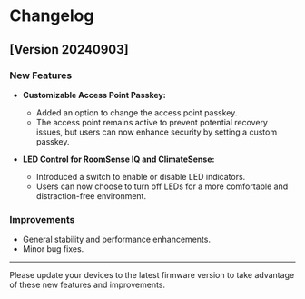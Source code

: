 # Changelog

## [Version 20240903]
### New Features
- **Customizable Access Point Passkey:**
  - Added an option to change the access point passkey.
  - The access point remains active to prevent potential recovery issues, but users can now enhance security by setting a custom passkey.

- **LED Control for RoomSense IQ and ClimateSense:**
  - Introduced a switch to enable or disable LED indicators.
  - Users can now choose to turn off LEDs for a more comfortable and distraction-free environment.

### Improvements
- General stability and performance enhancements.
- Minor bug fixes.

---

Please update your devices to the latest firmware version to take advantage of these new features and improvements.
